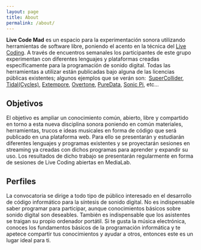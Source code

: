 ```yaml
---
layout: page
title: About
permalink: /about/
---
```


<strong>Live Code Mad</strong> es un espacio para la experimentación sonora utilizando herramientas de software libre, poniendo el acento en la técnica del <a href="http://toplap.org/">Live Coding</a>. A través de encuentros semanales los participantes de este grupo experimentan con diferentes lenguajes y plataformas creadas específicamente para la programación de sonido digital. Todas las herramientas a utilizar están publicadas bajo alguna de las licencias públicas existentes; algunos ejemplos que se verán son:  <a href="http://supercollider.github.io/">SuperCollider</a>, <a href="https://tidalcycles.org">Tidal(Cycles)</a>, <a href="http://extempore.moso.com.au/">Extempore</a>, <a href="http://overtone.github.io/">Overtone</a>, <a href="https://puredata.info/">PureData</a>, <a href="http://sonic-pi.net/">Sonic Pi</a>, etc…

<h2>Objetivos</h2>

El objetivo es ampliar un conocimiento común, abierto, libre y compartido en torno a esta nueva disciplina sonora poniendo en común materiales, herramientas, trucos e ideas musicales en forma de código que será publicado en una plataforma web. Para ello se presentarán y estudiarán diferentes lenguajes y programas existentes y se proyectarán sesiones en streaming ya creadas con dichos programas para aprender y expandir su uso. Los resultados de dicho trabajo se presentarán regularmente en forma de sesiones de Live Coding abiertas en MediaLab.

<h2>Perfiles</h2>

La convocatoria se dirige a todo tipo de público interesado en el desarrollo de código informático para la síntesis de sonido digital. No es indispensable saber programar para participar, aunque conocimientos básicos sobre sonido digital son deseables. También es indispensable que los asistentes se traigan su propio ordenador portátil. Si te gusta la música electrónica, conoces los fundamentos básicos de la programación informática y te apetece compartir tus conocimientos y ayudar a otros, entonces este es un lugar ideal para ti.
